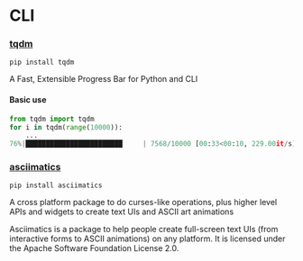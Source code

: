 # CLI

### [tqdm](https://github.com/tqdm/tqdm)

```
pip install tqdm
```

A Fast, Extensible Progress Bar for Python and CLI

#### Basic use

```python
from tqdm import tqdm
for i in tqdm(range(10000)):
    ...
76%|████████████████████████     | 7568/10000 [00:33<00:10, 229.00it/s]
```

### [asciimatics](https://github.com/peterbrittain/asciimatics)

```
pip install asciimatics
```

A cross platform package to do curses-like operations, plus higher level APIs and widgets to create text UIs and ASCII art animations

Asciimatics is a package to help people create full-screen text UIs (from interactive forms to ASCII animations) on any platform. It is licensed under the Apache Software Foundation License 2.0.